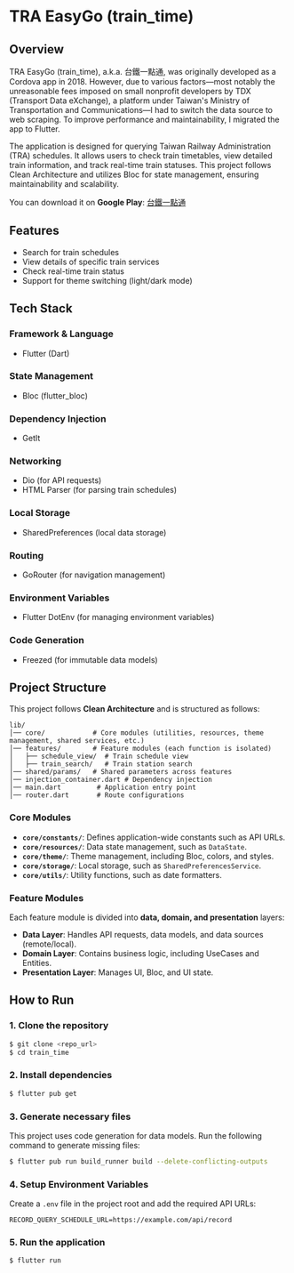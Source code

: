 # TRA EasyGo (train_time)

## Overview

TRA EasyGo (train_time), a.k.a. 台鐵一點通, was originally developed as a Cordova app in 2018. However, due to various factors—most notably the unreasonable fees imposed on small nonprofit developers by TDX (Transport Data eXchange), a platform under Taiwan's Ministry of Transportation and Communications—I had to switch the data source to web scraping. To improve performance and maintainability, I migrated the app to Flutter.

The application is designed for querying Taiwan Railway Administration (TRA) schedules. It allows users to check train timetables, view detailed train information, and track real-time train statuses. This project follows Clean Architecture and utilizes Bloc for state management, ensuring maintainability and scalability.

You can download it on **Google Play**: [台鐵一點通](https://play.google.com/store/apps/details?id=com.train_time)


## Features

- Search for train schedules
- View details of specific train services
- Check real-time train status
- Support for theme switching (light/dark mode)

## Tech Stack

### **Framework & Language**

- Flutter (Dart)

### **State Management**

- Bloc (flutter\_bloc)

### **Dependency Injection**

- GetIt

### **Networking**

- Dio (for API requests)
- HTML Parser (for parsing train schedules)

### **Local Storage**

- SharedPreferences (local data storage)

### **Routing**

- GoRouter (for navigation management)

### **Environment Variables**

- Flutter DotEnv (for managing environment variables)

### **Code Generation**

- Freezed (for immutable data models)

## Project Structure

This project follows **Clean Architecture** and is structured as follows:

```
lib/
│── core/            # Core modules (utilities, resources, theme management, shared services, etc.)
│── features/        # Feature modules (each function is isolated)
│   ├── schedule_view/  # Train schedule view
│   ├── train_search/   # Train station search
│── shared/params/   # Shared parameters across features
│── injection_container.dart # Dependency injection
│── main.dart         # Application entry point
│── router.dart       # Route configurations
```

### **Core Modules**

- **`core/constants/`**: Defines application-wide constants such as API URLs.
- **`core/resources/`**: Data state management, such as `DataState`.
- **`core/theme/`**: Theme management, including Bloc, colors, and styles.
- **`core/storage/`**: Local storage, such as `SharedPreferencesService`.
- **`core/utils/`**: Utility functions, such as date formatters.

### **Feature Modules**

Each feature module is divided into **data, domain, and presentation** layers:

- **Data Layer**: Handles API requests, data models, and data sources (remote/local).
- **Domain Layer**: Contains business logic, including UseCases and Entities.
- **Presentation Layer**: Manages UI, Bloc, and UI state.

## How to Run

### **1. Clone the repository**

```sh
$ git clone <repo_url>
$ cd train_time
```

### **2. Install dependencies**

```sh
$ flutter pub get
```

### **3. Generate necessary files**

This project uses code generation for data models. Run the following command to generate missing files:

```sh
$ flutter pub run build_runner build --delete-conflicting-outputs
```

### **4. Setup Environment Variables**

Create a `.env` file in the project root and add the required API URLs:

```env
RECORD_QUERY_SCHEDULE_URL=https://example.com/api/record
```

### **5. Run the application**

```sh
$ flutter run
```